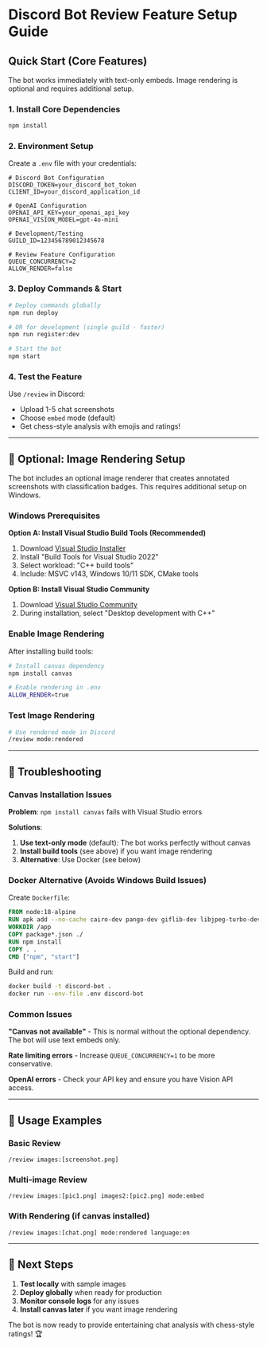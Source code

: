 # Discord Bot Review Feature Setup Guide

## Quick Start (Core Features)

The bot works immediately with text-only embeds. Image rendering is optional and requires additional setup.

### 1. Install Core Dependencies
```bash
npm install
```

### 2. Environment Setup
Create a `.env` file with your credentials:
```env
# Discord Bot Configuration
DISCORD_TOKEN=your_discord_bot_token
CLIENT_ID=your_discord_application_id

# OpenAI Configuration  
OPENAI_API_KEY=your_openai_api_key
OPENAI_VISION_MODEL=gpt-4o-mini

# Development/Testing
GUILD_ID=123456789012345678

# Review Feature Configuration
QUEUE_CONCURRENCY=2
ALLOW_RENDER=false
```

### 3. Deploy Commands & Start
```bash
# Deploy commands globally
npm run deploy

# OR for development (single guild - faster)
npm run register:dev

# Start the bot
npm start
```

### 4. Test the Feature
Use `/review` in Discord:
- Upload 1-5 chat screenshots
- Choose `embed` mode (default)
- Get chess-style analysis with emojis and ratings!

---

## 🎨 Optional: Image Rendering Setup

The bot includes an optional image renderer that creates annotated screenshots with classification badges. This requires additional setup on Windows.

### Windows Prerequisites

**Option A: Install Visual Studio Build Tools (Recommended)**
1. Download [Visual Studio Installer](https://visualstudio.microsoft.com/downloads/)
2. Install "Build Tools for Visual Studio 2022" 
3. Select workload: "C++ build tools"
4. Include: MSVC v143, Windows 10/11 SDK, CMake tools

**Option B: Install Visual Studio Community**
1. Download [Visual Studio Community](https://visualstudio.microsoft.com/vs/community/)
2. During installation, select "Desktop development with C++"

### Enable Image Rendering

After installing build tools:

```bash
# Install canvas dependency
npm install canvas

# Enable rendering in .env
ALLOW_RENDER=true
```

### Test Image Rendering
```bash
# Use rendered mode in Discord
/review mode:rendered
```

---

## 🔧 Troubleshooting

### Canvas Installation Issues

**Problem**: `npm install canvas` fails with Visual Studio errors

**Solutions**:
1. **Use text-only mode** (default): The bot works perfectly without canvas
2. **Install build tools** (see above) if you want image rendering
3. **Alternative**: Use Docker (see below)

### Docker Alternative (Avoids Windows Build Issues)

Create `Dockerfile`:
```dockerfile
FROM node:18-alpine
RUN apk add --no-cache cairo-dev pango-dev giflib-dev libjpeg-turbo-dev
WORKDIR /app
COPY package*.json ./
RUN npm install
COPY . .
CMD ["npm", "start"]
```

Build and run:
```bash
docker build -t discord-bot .
docker run --env-file .env discord-bot
```

### Common Issues

**"Canvas not available"** - This is normal without the optional dependency. The bot will use text embeds only.

**Rate limiting errors** - Increase `QUEUE_CONCURRENCY=1` to be more conservative.

**OpenAI errors** - Check your API key and ensure you have Vision API access.

---

## 📱 Usage Examples

### Basic Review
```
/review images:[screenshot.png]
```

### Multi-image Review  
```
/review images:[pic1.png] images2:[pic2.png] mode:embed
```

### With Rendering (if canvas installed)
```
/review images:[chat.png] mode:rendered language:en
```

---

## 🚀 Next Steps

1. **Test locally** with sample images
2. **Deploy globally** when ready for production  
3. **Monitor console logs** for any issues
4. **Install canvas later** if you want image rendering

The bot is now ready to provide entertaining chat analysis with chess-style ratings! 🏆
